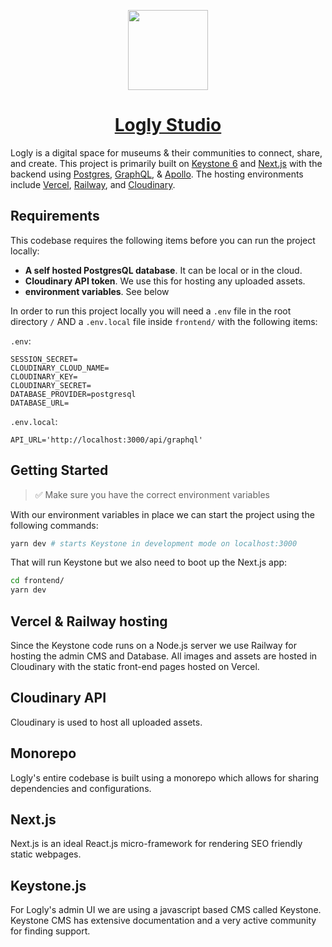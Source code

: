 <p align="center">
  <a href="https://Logly.world">
    <img src="https://github.com/Logly-Studio/logly/blob/master/Logo.png?raw=true" height="128">
    <h1 align="center">Logly Studio</h1>
  </a>
</p>


Logly is a digital space for museums & their communities to connect, share, and create. This project is primarily built on [Keystone 6](https://keystonejs.com/) and [Next.js](https://nextjs.org/) 
with the backend using [Postgres](https://www.postgresql.org/), [GraphQL](https://graphql.org/), & [Apollo](https://www.apollographql.com/). 
The hosting environments include [Vercel](https://vercel.com/), [Railway](https://railway.app/), and [Cloudinary](https://cloudinary.com/).

## Requirements
This codebase requires the following items before you can run the project locally:
- **A self hosted PostgresQL database**. It can be local or in the cloud.
- **Cloudinary API token**. We use this for hosting any uploaded assets.
- **environment variables**. See below

In order to run this project locally you will need a `.env` file in the root directory `/` AND a `.env.local` file inside `frontend/` with the following items:

`.env`:
```dotenv
SESSION_SECRET=
CLOUDINARY_CLOUD_NAME=
CLOUDINARY_KEY=
CLOUDINARY_SECRET=
DATABASE_PROVIDER=postgresql
DATABASE_URL=
```
`.env.local`:
```dotenv
API_URL='http://localhost:3000/api/graphql'
```

## Getting Started
>✅ Make sure you have the correct environment variables

With our environment variables in place we can start the project using the following commands:

```Bash
yarn dev # starts Keystone in development mode on localhost:3000
```
That will run Keystone but we also need to boot up the Next.js app:

```Bash
cd frontend/
yarn dev
```

## Vercel & Railway hosting
Since the Keystone code runs on a Node.js server we use Railway for hosting the admin CMS and Database. All images and assets are hosted in Cloudinary with the static front-end pages hosted on Vercel.

## Cloudinary API
Cloudinary is used to host all uploaded assets.

## Monorepo
Logly's entire codebase is built using a monorepo which allows for sharing dependencies and configurations.

## Next.js
Next.js is an ideal React.js micro-framework for rendering SEO friendly static webpages.

## Keystone.js
For Logly's admin UI we are using a javascript based CMS called Keystone. Keystone CMS has extensive documentation and a very active community for finding support.
